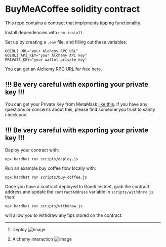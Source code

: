 # BuyMeACoffee solidity contract

This repo contains a contract that implements tipping functionality.

Install dependencies with `npm install`.

Set up by creating a `.env` file, and filling out these variables:

```
GOERLI_URL="your Alchemy RPC URL"
GOERLI_API_KEY="your Alchemy API key"
PRIVATE_KEY="your wallet private key"
```

You can get an Alchemy RPC URL for free [here](https://alchemy.com/?a=roadtoweb3weektwo).

## !!! Be very careful with exporting your private key !!!

You can get your Private Key from MetaMask [like this](https://metamask.zendesk.com/hc/en-us/articles/360015289632-How-to-Export-an-Account-Private-Key).
If you have any questions or concerns about this, please find someone you trust to sanity check you! 

## !!! Be very careful with exporting your private key !!!

Deploy your contract with:

```
npx hardhat run scripts/deploy.js
```

Run an example buy coffee flow locally with:

```
npx hardhat run scripts/buy-coffee.js
```

Once you have a contract deployed to Goerli testnet, grab the contract address and update the `contractAddress` variable in `scripts/withdraw.js`, then:

```
npx hardhat run scripts/withdraw.js
```

will allow you to withdraw any tips stored on the contract.

--------------------------------------------------------------------------------

1. Deploy 
![image](https://user-images.githubusercontent.com/42863568/201966580-50b389eb-0196-4379-8484-2dae817a5745.png)

2. Alchemy interaction
![image](https://user-images.githubusercontent.com/42863568/201966921-f97e6b0d-2a4d-48e7-86bd-64c78ef1e65a.png)
